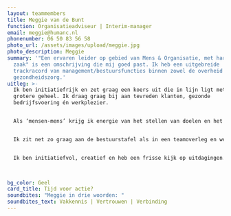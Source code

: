 ```yaml
---
layout: teammembers
title: Meggie van de Bunt
function: Organisatieadviseur | Interim-manager
email: meggie@humanc.nl
phonenumber: 06 50 83 56 58
photo_url: /assets/images/upload/meggie.jpg
photo_description: Meggie
summary: '"Een ervaren leider op gebied van Mens & Organisatie, met hart voor de
  zaak" is een omschrijving die mij goed past. Ik heb een uitgebreide
  trackracord van management/bestuursfuncties binnen zowel de overheid als de
  gezondheidszorg.​'
uitleg: >-
  Ik ben initiatiefrijk en zet graag een koers uit die in lijn ligt met het
  grotere geheel. Ik draag graag bij aan tevreden klanten, gezonde
  bedrijfsvoering én werkplezier. ​


  Als ‘mensen-mens’ krijg ik energie van het stellen van doelen en het bereiken van resultaten, samen met anderen. Ik kom doortastend tot de kern, zet een heldere koers uit en weet in samenwerking een organisatie (onderdeel) gestaag de goede kant op te ontwikkelen.​


  ​Ik zit net zo graag aan de bestuurstafel als in een teamoverleg en weet uit ervaring dat beiden wel degelijk met elkaar te maken hebben.  Wat mij betreft is een (verander)plan pas echt geslaagd als de dagelijkse praktijk daar in positieve zin iets van merkt. ​


  Ik ben initiatiefvol, creatief en heb een frisse kijk op uitdagingen. Ik heb lef om te doen wat nodig is en ga ingewikkelde situaties niet uit de weg. Taaie vraagstukken zie ik als mijn specialiteit. Ik reflecteer en leer graag.​


  ​
bg_color: Geel
card_title: Tijd voor actie?
soundbites: "Meggie in drie woorden: "
soundbites_text: Vakkennis | Vertrouwen | Verbinding
---
```

